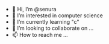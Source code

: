 - 👋 Hi, I’m @senura
- 👀 I’m interested in computer science
- 🌱 I’m currently learning "c"
- 💞️ I’m looking to collaborate on ...
- 📫 How to reach me ...

<!---
senunn/senunn is a ✨ special ✨ repository because its `README.md` (this file) appears on your GitHub profile.
You can click the Preview link to take a look at your changes.
--->
